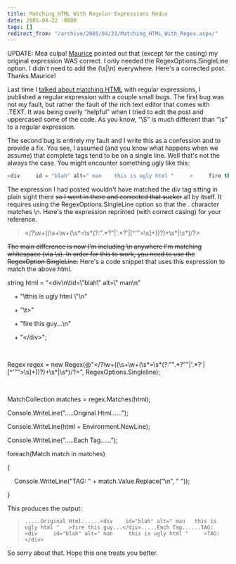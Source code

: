```yaml
---
title: Matching HTML With Regular Expressions Redux
date: 2005-04-22 -0800
tags: []
redirect_from: "/archive/2005/04/21/Matching_HTML_With_Regex.aspx/"
---
```


UPDATE: Mea culpa! [Maurice](http://www.bluedoglimited.com/) pointed out
that (except for the casing) my original expression WAS correct. I only
needed the RegexOptions.SingleLine option. I didn't need to add the
(\\s|\\n) everywhere. Here's a corrected post. Thanks Maurice!

Last time I [talked about matching
HTML](https://haacked.com/archive/2004/10/25/1471.aspx) with regular
expressions, I published a regular expression with a couple small bugs.
The first bug was not my fault, but rather the fault of the rich text
editor that comes with .TEXT. It was being overly “helpful” when I tried
to edit the post and uppercased some of the code. As you know, “\\S” is
much different than “\\s” to a regular expression.

The second bug is entirely my fault and I write this as a confession and
to provide a fix. You see, I assumed (and you know what happens when we
assume) that complete tags tend to be on a single line. Well that's not
the always the case. You might encounter something ugly like this:

```csharp
<div     id = "blah" alt=" man    this is ugly html "     >     fire this guy... </div> 
```

The expression I had posted wouldn't have matched the div tag sitting in
plain sight there ~~so I went in there and corrected that sucker~~ all
by itself. It requires using the RegexOptions.SingleLine option so that
the . character matches \\n. Here's the expression reprinted (with
correct casing) for your reference.

> \</?\\w+((\\s+\\w+(\\s\*=\\s\*(?:".\*?"|'.\*?'|[\^'"\>\\s]+))?)+\\s\*|\\s\*)/?\>

~~The main difference is now I'm including \\n anywhere I'm matching
whitespace (via \\s). In order for this to work, you need to use the
RegexOption SingleLine.~~ Here's a code snippet that uses this
expression to match the above html.

string html = "\<div\\n\\tid=\\"blah\\" alt=\\" man\\n"

    + "\\tthis is ugly html \\"\\n"

    + "\\t\>"

    + "fire this guy...\\n"

    + "\</div\>";

 

Regex regex = new
Regex(@"\</?\\w+((\\s+\\w+(\\s\*=\\s\*(?:"".\*?""|'.\*?'|[\^'""\>\\s]+))?)+\\s\*|\\s\*)/?\>",
RegexOptions.Singleline);

 

MatchCollection matches = regex.Matches(html);

Console.WriteLine(".....Original Html......");

Console.WriteLine(html + Environment.NewLine);

Console.WriteLine(".....Each Tag......");

foreach(Match match in matches)

{

    Console.WriteLine("TAG: " + match.Value.Replace("\\n", " "));

}

This produces the output:

>     .....Original Html......<div    id="blah" alt=" man   this is ugly html "   >fire this guy...</div>.....Each Tag......TAG: <div     id="blah" alt=" man     this is ugly html "     >TAG: </div>

So sorry about that. Hope this one treats you better.

